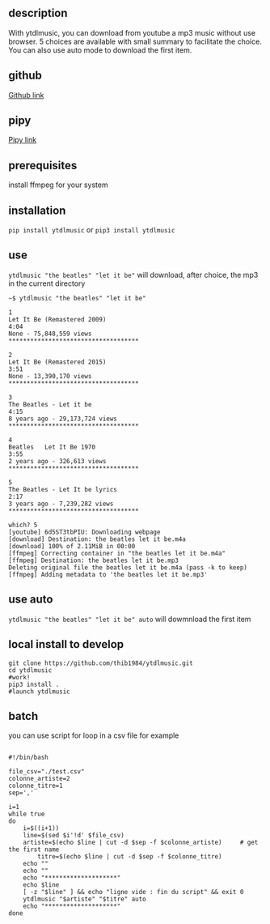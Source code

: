 ## description

With ytdlmusic, you can download from youtube a mp3 music without use browser. 5 choices are available with small summary to facilitate the choice. You can also use auto mode to download the first item.  

## github

[Github link](https://github.com/thib1984/ytdlmusic/)

## pipy

[Pipy link](https://pypi.org/project/ytdlmusic/)

## prerequisites

install ffmpeg for your system

## installation

``pip install ytdlmusic`` or ``pip3 install ytdlmusic``

## use

``ytdlmusic "the beatles" "let it be"``
will download, after choice, the mp3 in the current directory

```
~$ ytdlmusic "the beatles" "let it be"

1
Let It Be (Remastered 2009)
4:04
None - 75,848,559 views
************************************

2
Let It Be (Remastered 2015)
3:51
None - 13,390,170 views
************************************

3
The Beatles - Let it be
4:15
8 years ago - 29,173,724 views
************************************

4
Beatles   Let It Be 1970
3:55
2 years ago - 326,613 views
************************************

5
The Beatles - Let It be lyrics
2:17
3 years ago - 7,239,282 views
************************************

which? 5
[youtube] 6d5ST3tbPIU: Downloading webpage
[download] Destination: the beatles let it be.m4a
[download] 100% of 2.11MiB in 00:00
[ffmpeg] Correcting container in "the beatles let it be.m4a"
[ffmpeg] Destination: the beatles let it be.mp3
Deleting original file the beatles let it be.m4a (pass -k to keep)
[ffmpeg] Adding metadata to 'the beatles let it be.mp3'
````

## use auto

``ytdlmusic "the beatles" "let it be" auto`` will dowmnload the first item 

## local install to develop

```
git clone https://github.com/thib1984/ytdlmusic.git
cd ytdlmusic 
#work!
pip3 install .
#launch ytdlmusic
``` 

## batch

you can use script for loop in a csv file for example 

```

#!/bin/bash

file_csv="./test.csv"
colonne_artiste=2
colonne_titre=1
sep=','

i=1
while true
do
	i=$((i+1))
	line=$(sed $i'!d' $file_csv)
	artiste=$(echo $line | cut -d $sep -f $colonne_artiste)     # get the first name
        titre=$(echo $line | cut -d $sep -f $colonne_titre)
	echo ""
	echo ""
	echo "********************"
	echo $line
	[ -z "$line" ] && echo "ligne vide : fin du script" && exit 0
	ytdlmusic "$artiste" "$titre" auto
	echo "********************"
done 

```

